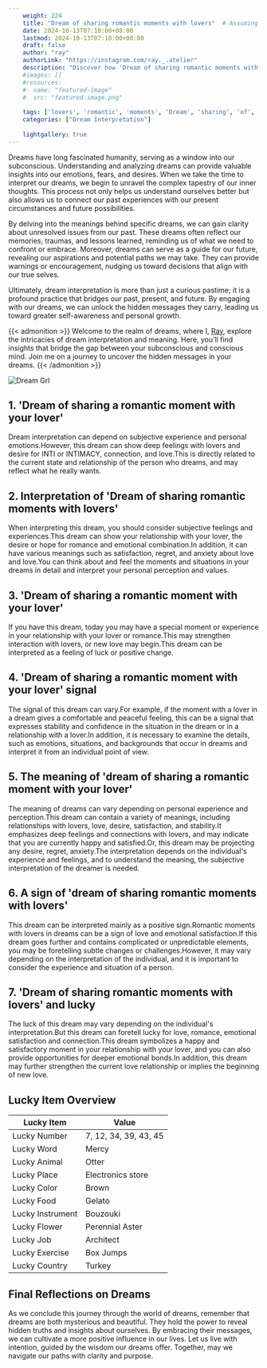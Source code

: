 ```yaml
---
    weight: 224
    title: "Dream of sharing romantic moments with lovers"  # Assuming 'title' column exists
    date: 2024-10-13T07:10:00+08:00
    lastmod: 2024-10-13T07:10:00+08:00
    draft: false
    author: "ray"
    authorLink: "https://instagram.com/ray._.atelier"
    description: "Discover how 'Dream of sharing romantic moments with lovers' can interpret your future and uncover its significant meanings in your life."
    #images: []
    #resources:
    #- name: "featured-image"
    #  src: "featured-image.png"
    
    tags: ['lovers', 'romantic', 'moments', 'Dream', 'sharing', 'of', 'with']
    categories: ["Dream Interpretation"]
    
    lightgallery: true
---
```

    
Dreams have long fascinated humanity, serving as a window into our subconscious. Understanding and analyzing dreams can provide valuable insights into our emotions, fears, and desires. When we take the time to interpret our dreams, we begin to unravel the complex tapestry of our inner thoughts. This process not only helps us understand ourselves better but also allows us to connect our past experiences with our present circumstances and future possibilities.

By delving into the meanings behind specific dreams, we can gain clarity about unresolved issues from our past. These dreams often reflect our memories, traumas, and lessons learned, reminding us of what we need to confront or embrace. Moreover, dreams can serve as a guide for our future, revealing our aspirations and potential paths we may take. They can provide warnings or encouragement, nudging us toward decisions that align with our true selves.

Ultimately, dream interpretation is more than just a curious pastime; it is a profound practice that bridges our past, present, and future. By engaging with our dreams, we can unlock the hidden messages they carry, leading us toward greater self-awareness and personal growth.

{{< admonition >}}
Welcome to the realm of dreams, where I, [Ray](https://instagram.com/ray._.atelier), explore the intricacies of dream interpretation and meaning. Here, you’ll find insights that bridge the gap between your subconscious and conscious mind. Join me on a journey to uncover the hidden messages in your dreams.
{{< /admonition >}}

![Dream Grl](https://cdn.pixabay.com/photo/2017/11/02/03/35/gothic-2910057_1280.jpg "Dream Grl")

## 1. 'Dream of sharing a romantic moment with your lover'
Dream interpretation can depend on subjective experience and personal emotions.However, this dream can show deep feelings with lovers and desire for INTI or INTIMACY, connection, and love.This is directly related to the current state and relationship of the person who dreams, and may reflect what he really wants.

## 2. Interpretation of 'Dream of sharing romantic moments with lovers'
When interpreting this dream, you should consider subjective feelings and experiences.This dream can show your relationship with your lover, the desire or hope for romance and emotional combination.In addition, it can have various meanings such as satisfaction, regret, and anxiety about love and love.You can think about and feel the moments and situations in your dreams in detail and interpret your personal perception and values.

## 3. 'Dream of sharing a romantic moment with your lover'
If you have this dream, today you may have a special moment or experience in your relationship with your lover or romance.This may strengthen interaction with lovers, or new love may begin.This dream can be interpreted as a feeling of luck or positive change.

## 4. 'Dream of sharing a romantic moment with your lover' signal
The signal of this dream can vary.For example, if the moment with a lover in a dream gives a comfortable and peaceful feeling, this can be a signal that expresses stability and confidence in the situation in the dream or in a relationship with a lover.In addition, it is necessary to examine the details, such as emotions, situations, and backgrounds that occur in dreams and interpret it from an individual point of view.

## 5. The meaning of 'dream of sharing a romantic moment with your lover'
The meaning of dreams can vary depending on personal experience and perception.This dream can contain a variety of meanings, including relationships with lovers, love, desire, satisfaction, and stability.It emphasizes deep feelings and connections with lovers, and may indicate that you are currently happy and satisfied.Or, this dream may be projecting any desire, regret, anxiety.The interpretation depends on the individual's experience and feelings, and to understand the meaning, the subjective interpretation of the dreamer is needed.

## 6. A sign of 'dream of sharing romantic moments with lovers'
This dream can be interpreted mainly as a positive sign.Romantic moments with lovers in dreams can be a sign of love and emotional satisfaction.If this dream goes further and contains complicated or unpredictable elements, you may be foretelling subtle changes or challenges.However, it may vary depending on the interpretation of the individual, and it is important to consider the experience and situation of a person.

## 7. 'Dream of sharing romantic moments with lovers' and lucky
The luck of this dream may vary depending on the individual's interpretation.But this dream can foretell lucky for love, romance, emotional satisfaction and connection.This dream symbolizes a happy and satisfactory moment in your relationship with your lover, and you can also provide opportunities for deeper emotional bonds.In addition, this dream may further strengthen the current love relationship or implies the beginning of new love.

## Lucky Item Overview
| Lucky Item          | Value              |
|---------------|--------------------|
| Lucky Number        | 7, 12, 34, 39, 43, 45  |
| Lucky Word          | Mercy |
| Lucky Animal        | Otter |
| Lucky Place         | Electronics store     |
| Lucky Color         | Brown     |
| Lucky Food          | Gelato      |
| Lucky Instrument    | Bouzouki |
| Lucky Flower        | Perennial Aster    |
| Lucky Job           | Architect       |
| Lucky Exercise      | Box Jumps  |
| Lucky Country       | Turkey    |


##  Final Reflections on Dreams

As we conclude this journey through the world of dreams, remember that dreams are both mysterious and beautiful. They hold the power to reveal hidden truths and insights about ourselves. By embracing their messages, we can cultivate a more positive influence in our lives. Let us live with intention, guided by the wisdom our dreams offer. Together, may we navigate our paths with clarity and purpose.
